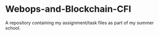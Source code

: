 # Webops-and-Blockchain-CFI
A repository containing my assignment/task files as part of my summer school.
